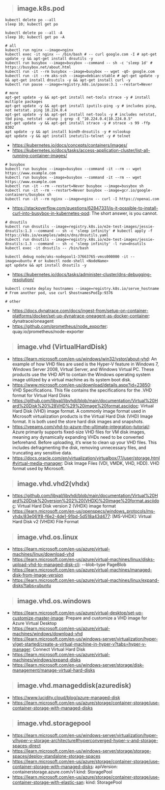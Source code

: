 > ## image.k8s.pod

```
kubectl delete po --all
sleep 10; kubectl get po

kubectl delete po --all -A
sleep 10; kubectl get po -A
```


```
# all
kubectl run nginx --image=nginx
kubectl exec -it nginx -- /bin/bash # -- curl google.com -I # apt-get update -y && apt-get install dnsutils -y
kubectl run busybox --image=busybox --command -- sh -c 'sleep 1d' # https://busybox.net/about.html
kubectl run -it --rm busybox --image=busybox -- wget -qO- google.com
kubectl run -it --rm aks-ssh --image=debian:stable # apt-get update -y && apt-get install dnsutils -y && apt-get install curl -y
kubectl run pause --image=registry.k8s.io/pause:3.1 --restart=Never

# more
apt-get update -y && apt-get install net-tools strace -y # install multiple packages
apt-get update -y && apt-get install iputils-ping -y # includes ping, not netstat. ping 10.224.0.4
apt-get update -y && apt-get install net-tools -y # includes netstat, tbd ping. netstat -atunp | grep -E "10.224.0.4|10.224.0.5"
apt-get update -y && apt-get install strace -y # strace -s 99 -ffp 8302
apt update -y && apt install bind9-dnsutils -y # nslookup
apt update -y && apt install inetutils-telnet -y # telnet
```

- https://kubernetes.io/docs/concepts/containers/images/
- https://kubernetes.io/docs/tasks/access-application-cluster/list-all-running-container-images/

```
# busybox
kubectl run busybox --image=busybox --command -it --rm -- wget https://www.example.com
kubectl run busybox --image=busybox --command -it --rm -- wget https://www.example.com
kubectl run -it --rm --restart=Never busybox --image=busybox sh
kubectl run -it --rm --restart=Never busybox --image=gcr.io/google-containers/busybox sh
kubectl run -it --rm nginx --image=nginx -- curl -I https://openai.com
```

- https://stackoverflow.com/questions/62847331/is-it-possible-to-install-curl-into-busybox-in-kubernetes-pod: The short answer, is you cannot.

```
# dnsutils
kubectl run dnsutils --image=registry.k8s.io/e2e-test-images/jessie-dnsutils:1.3 --command -- sh -c 'sleep infinity' # kubectl apply -f https://k8s.io/examples/admin/dns/dnsutils.yaml
kubectl run dnsutils --image=registry.k8s.io/e2e-test-images/jessie-dnsutils:1.3 --command -- sh -c 'sleep infinity' -l run=dnsutils
kubectl exec -it dnsutils -- /bin/bash

kubectl debug node/aks-nodepool1-37663765-vmss000000 -it --image=ubuntu # or kubectl node-shell <NodeName>
apt update && apt install dnsutils -y
```

- https://kubernetes.io/docs/tasks/administer-cluster/dns-debugging-resolution/

```
kubectl create deploy hostnames --image=registry.k8s.io/serve_hostname # From another pod, use curl $hostnamesPodIp:9376
```

```
# other
```
- https://docs.dynatrace.com/docs/ingest-from/setup-on-container-platforms/docker/set-up-dynatrace-oneagent-as-docker-container: dynatrace/oneagent
- https://github.com/prometheus/node_exporter: quay.io/prometheus/node-exporter

> ## image.vhd (VirtualHardDisk)

- https://learn.microsoft.com/en-us/windows/win32/vstor/about-vhd: An example of how VHD files are used is the Hyper-V feature in Windows 7, Windows Server 2008, Virtual Server, and Windows Virtual PC. These products use the VHD API to contain the Windows operating system image utilized by a virtual machine as its system boot disk.
- https://www.microsoft.com/en-us/download/details.aspx?id=23850: VHD Specifications. This file contains the specifications for the .VHD format for Virtual Hard Disks
- https://github.com/libyal/libvhdi/blob/main/documentation/Virtual%20Hard%20Disk%20%28VHD%29%20image%20format.asciidoc: Virtual Hard Disk (VHD) image format. A commonly image format used in Microsoft virtualization products is the Virtual Hard Disk (VHD) Image format. It is both used the store hard disk images and snapshots.
- https://veeams.com/vhd-to-azure-the-ultimate-integration-tutorial/: Azure primarily supports fixed-size VHD files for VM disk images, meaning any dynamically expanding VHDs need to be converted beforehand. Before uploading, it’s wise to clean up your VHD files. This includes defragmenting the disk, removing unnecessary files, and truncating any sensitive data.
- https://docs.oracle.com/en/virtualization/virtualbox/7.1/user/storage.html#virtual-media-manager: Disk Image Files (VDI, VMDK, VHD, HDD). VHD format used by Microsoft.

> ## image.vhd.vhd2(vhdx)

- https://github.com/libyal/libvhdi/blob/main/documentation/Virtual%20Hard%20Disk%20version%202%20(VHDX)%20image%20format.asciidoc: Virtual Hard Disk version 2 (VHDX) image format
- https://learn.microsoft.com/en-us/openspecs/windows_protocols/ms-vhdx/83e061f8-f6e2-4de1-91bd-5d518a43d477: [MS-VHDX]: Virtual Hard Disk v2 (VHDX) File Format

> ## image.vhd.os.linux

- https://learn.microsoft.com/en-us/azure/virtual-machines/linux/download-vhd
- https://learn.microsoft.com/en-us/azure/virtual-machines/linux/disks-upload-vhd-to-managed-disk-cli: --blob-type PageBlob
- https://learn.microsoft.com/en-us/azure/virtual-machines/managed-disk-from-image-version
- https://learn.microsoft.com/en-us/azure/virtual-machines/linux/expand-disks?tabs=ubuntu

> ## image.vhd.os.windows

- https://learn.microsoft.com/en-us/azure/virtual-desktop/set-up-customize-master-image: Prepare and customize a VHD image for Azure Virtual Desktop
- https://learn.microsoft.com/en-us/azure/virtual-machines/windows/download-vhd
- https://learn.microsoft.com/en-us/windows-server/virtualization/hyper-v/get-started/create-a-virtual-machine-in-hyper-v?tabs=hyper-v-manager: Connect Virtual Hard Disk
- https://learn.microsoft.com/en-us/azure/virtual-machines/windows/expand-disks
- https://learn.microsoft.com/en-us/windows-server/storage/disk-management/manage-virtual-hard-disks

> ## image.vhd.manageddisk(azuredisk)

- https://www.lucidity.cloud/blog/azure-managed-disk
- https://learn.microsoft.com/en-us/azure/storage/container-storage/use-container-storage-with-managed-disks

> ## image.vhd.storagepool

- https://learn.microsoft.com/en-us/windows-server/virtualization/hyper-v/hyper-v-storage-architecture#hyperconverged-hyper-v-and-storage-spaces-direct
- https://learn.microsoft.com/en-us/windows-server/storage/storage-spaces/deploy-standalone-storage-spaces
- https://learn.microsoft.com/en-us/azure/storage/container-storage/use-container-storage-with-managed-disks: apiVersion: containerstorage.azure.com/v1 kind: StoragePool
- https://learn.microsoft.com/en-us/azure/storage/container-storage/use-container-storage-with-elastic-san: kind: StoragePool
